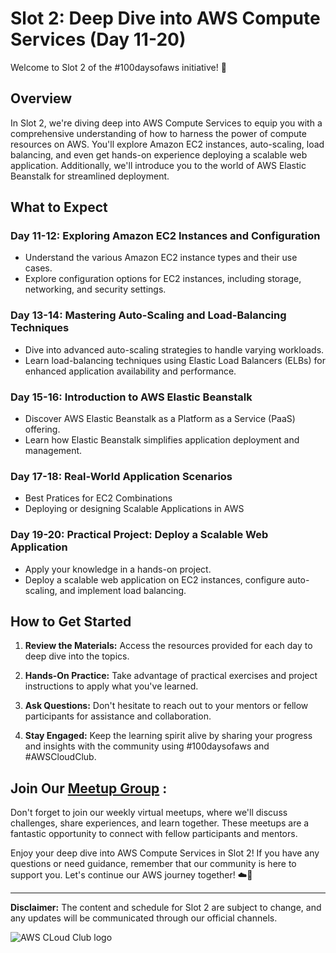 # Slot 2: Deep Dive into AWS Compute Services (Day 11-20)

Welcome to Slot 2 of the #100daysofaws initiative! 🚀

## Overview

In Slot 2, we're diving deep into AWS Compute Services to equip you with a comprehensive understanding of how to harness the power of compute resources on AWS. You'll explore Amazon EC2 instances, auto-scaling, load balancing, and even get hands-on experience deploying a scalable web application. Additionally, we'll introduce you to the world of AWS Elastic Beanstalk for streamlined deployment.

## What to Expect

### Day 11-12: Exploring Amazon EC2 Instances and Configuration
- Understand the various Amazon EC2 instance types and their use cases.
- Explore configuration options for EC2 instances, including storage, networking, and security settings.

### Day 13-14: Mastering Auto-Scaling and Load-Balancing Techniques
- Dive into advanced auto-scaling strategies to handle varying workloads.
- Learn load-balancing techniques using Elastic Load Balancers (ELBs) for enhanced application availability and performance.

### Day 15-16: Introduction to AWS Elastic Beanstalk
- Discover AWS Elastic Beanstalk as a Platform as a Service (PaaS) offering.
- Learn how Elastic Beanstalk simplifies application deployment and management.

### Day 17-18: Real-World Application Scenarios
- Best Pratices for EC2 Combinations
- Deploying or designing Scalable Applications in AWS

### Day 19-20: Practical Project: Deploy a Scalable Web Application
- Apply your knowledge in a hands-on project.
- Deploy a scalable web application on EC2 instances, configure auto-scaling, and implement load balancing.

## How to Get Started

1. **Review the Materials:** Access the resources provided for each day to deep dive into the topics.
   
2. **Hands-On Practice:** Take advantage of practical exercises and project instructions to apply what you've learned.

3. **Ask Questions:** Don't hesitate to reach out to your mentors or fellow participants for assistance and collaboration.

4. **Stay Engaged:** Keep the learning spirit alive by sharing your progress and insights with the community using #100daysofaws and #AWSCloudClub.

## Join Our [Meetup Group](https://www.meetup.com/aws-cloud-club-at-mit-adtu/) :

Don't forget to join our weekly virtual meetups, where we'll discuss challenges, share experiences, and learn together. These meetups are a fantastic opportunity to connect with fellow participants and mentors.

Enjoy your deep dive into AWS Compute Services in Slot 2! If you have any questions or need guidance, remember that our community is here to support you. Let's continue our AWS journey together! ☁️💪

---

**Disclaimer:** The content and schedule for Slot 2 are subject to change, and any updates will be communicated through our official channels.

![AWS CLoud Club logo](https://github.com/awsccmitadtu/100daysofAWS/assets/144578517/7a3bef97-fad7-49d2-8c78-0e9fa877c9a6)
